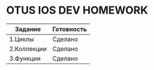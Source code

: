 # OTUS IOS DEV HOMEWORK

| Задание | Готовность  |
| ------------ | ------------ |
| 1.Циклы  | Сделано  |
| 2.Коллекции  | Сделано  |
| 3.Функции  | Сделано  |
